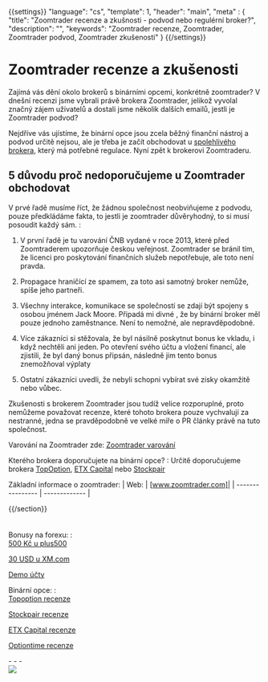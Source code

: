 {{settings}}
  "language": "cs",
  "template": 1,
  "header": "main",
  "meta" : {
    "title": "Zoomtrader recenze a zkušnosti - podvod nebo regulérní broker?",
    "description": "",
    "keywords": "Zoomtrader recenze, Zoomtrader, Zoomtrader podvod, Zoomtrader zkušenosti"
  }
{{/settings}}

<div class="row">
<div class="col-md-9" role="main" markdown="1">

# Zoomtrader recenze a zkušenosti


Zajímá vás dění okolo brokerů s binárními opcemi, konkrétně zoomtrader? V dnešní recenzi jsme vybrali právě brokera Zoomtrader,  jelikož vyvolal značný zájem uživatelů a dostali jsme několik dalších emailů, jestli je Zoomtrader podvod? 

Nejdříve vás ujístíme, že binární opce jsou zcela běžný finanční nástroj a podvod určitě nejsou, ale je třeba je začít obchodovat u [spolehlivého brokera](http://www.forexsrovnavac.cz/topoption), který má potřebné regulace. Nyní zpět k brokerovi Zoomtraderu.


## 5 důvodu proč nedoporučujeme u Zoomtrader obchodovat

V prvé řadě musíme říct, že žádnou společnost neobviňujeme z podvodu, pouze předkládáme fakta, to jestli je zoomtrader důvěryhodný, to si musí posoudit každý sám.
:  


1. V první řadě je tu varování ČNB vydané v roce 2013, které před Zoomtraderem upozorňuje českou veřejnost. Zoomtrader se bránil tím, že licenci pro poskytování finančních služeb nepotřebuje, ale toto není pravda.

2. Propagace hraničící ze spamem, za toto asi samotný broker nemůže, spíše jeho partneři.

3. Všechny interakce, komunikace se společností se zdají být spojeny s osobou jménem Jack Moore. Připadá mi divné , že by binární  broker měl pouze jednoho zaměstnance. Není to nemožné, ale nepravděpodobné.

4. Více zákazníci si stěžovala, že byl násilně poskytnut bonus ke vkladu, i když nechtěli ani jeden. Po otevření svého účtu a vložení financí, ale zjistili, že byl daný bonus připsán, následně jim tento bonus znemožňoval výplaty

5. Ostatní zákazníci uvedli, že nebyli schopni vybírat své zisky okamžitě nebo vůbec.

Zkušenosti s brokerem Zoomtrader jsou tudíž velice rozporuplné, proto nemůžeme považovat recenze, které tohoto brokera pouze vychvalují za nestranné, jedna se pravděpodobně ve velké míře o PR články právě na tuto společnost.

Varování na Zoomtrader zde: [Zoomtrader varování](http://www.cnb.cz/cs/spotrebitel/ochrana_spotrebitele/upozorneni/upozorneni_zoompartners.html)

Kterého brokera doporučujete na binární opce?
:   Určitě doporučujeme brokera [TopOption](http://blog.forexsrovnavac.cz/topoption "TopOption"), [ETX Capital](http://www.forexsrovnavac.cz/etx-capital-zkusenosti "ETX Capital") nebo [Stockpair](http://www.forexsrovnavac.cz/stockpair "Stockpair")

Základní informace o zoomtrader:
| Web:     |   [www.zoomtrader.com]|
| ---------------- | ------------- |






{{/section}}
</div>
<div class="col-md-3" markdown="1">
<div class="well" markdown="1" style="margin-top: 2.5em">

Bonusy na forexu:
:    
[500 Kč u plus500](http://www.forexsrovnavac.cz/plus500 "plus500")

[30 USD u XM.com](http://www.forexsrovnavac.cz/xm-xemarkets-com "XM.com")

[Demo účty](http://www.forexsrovnavac.cz/demo-ucet "Demo účet")

Binární opce:
:    
[Topoption recenze](http://www.forexsrovnavac.cz/topoption "TopOption recenze")

[Stockpair recenze](http://www.forexsrovnavac.cz/stockpair "Stockapair recenze")

[ETX Capital recenze](http://www.forexsrovnavac.cz/etx-capital-zkusenosti "ETX Capital recenze")

[Optiontime recenze](http://www.forexsrovnavac.cz/optiontime "OptionTime recenze")


</div>
<div class="container-fluid" markdown="1">
- - -


</div>
<div class="container-fluid" markdown="1">

</div>
<div class="container-fluid" markdown="1">



</div>
<div class="container-fluid" markdown="1">



</div>
<div class="container-fluid" markdown="1">
<a href="http://blog.forexsrovnavac.cz/plus500cz"  target="_blank">
 <img src="http://blog.forexsrovnavac.cz/wp-content/uploads/2014/10/informace.png" width="" height=""/>

</a>

</div>
</div>
</div>